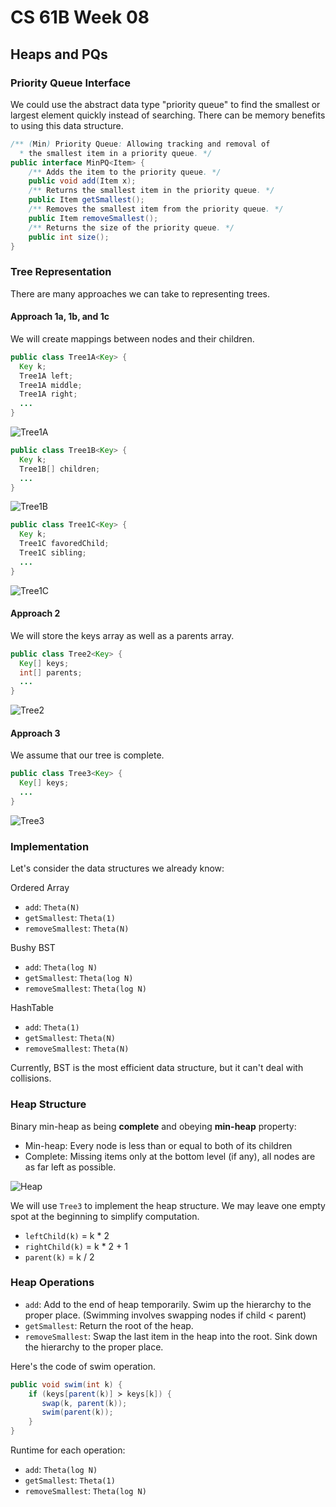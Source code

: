 # CS 61B Week 08

## Heaps and PQs

### Priority Queue Interface

We could use the abstract data type "priority queue" to find the smallest or largest element quickly instead of searching. There can be memory benefits to using this data structure.

```java
/** (Min) Priority Queue: Allowing tracking and removal of 
  * the smallest item in a priority queue. */
public interface MinPQ<Item> {
    /** Adds the item to the priority queue. */
    public void add(Item x);
    /** Returns the smallest item in the priority queue. */
    public Item getSmallest();
    /** Removes the smallest item from the priority queue. */
    public Item removeSmallest();
    /** Returns the size of the priority queue. */
    public int size();
}
```

### Tree Representation

There are many approaches we can take to representing trees.

#### Approach 1a, 1b, and 1c

We will create mappings between nodes and their children.

```java
public class Tree1A<Key> {
  Key k;
  Tree1A left;
  Tree1A middle;
  Tree1A right;
  ...
}
```

![Tree1A](https://joshhug.gitbooks.io/hug61b/content/assets/Screen%20Shot%202019-03-09%20at%209.54.04%20PM.png "Tree1A")

```java
public class Tree1B<Key> {
  Key k;
  Tree1B[] children;
  ...
}
```

![Tree1B](https://joshhug.gitbooks.io/hug61b/content/assets/Screen%20Shot%202019-03-09%20at%2010.03.15%20PM.png "Tree1B")

```java
public class Tree1C<Key> {
  Key k;
  Tree1C favoredChild;
  Tree1C sibling;
  ...
}
```

![Tree1C](https://joshhug.gitbooks.io/hug61b/content/assets/Screen%20Shot%202019-03-09%20at%2010.08.44%20PM.png "Tree1C")

#### Approach 2

We will store the keys array as well as a parents array.

```java
public class Tree2<Key> {
  Key[] keys;
  int[] parents;
  ...
}
```

![Tree2](https://joshhug.gitbooks.io/hug61b/content/assets/Screen%20Shot%202019-03-09%20at%2010.15.11%20PM.png "Tree2")

#### Approach 3

We assume that our tree is complete.

```java
public class Tree3<Key> {
  Key[] keys;
  ...
}
```

![Tree3](https://joshhug.gitbooks.io/hug61b/content/assets/Screen%20Shot%202019-03-09%20at%2010.26.05%20PM.png "Tree3")

### Implementation

Let's consider the data structures we already know:

Ordered Array

* `add`: `Theta(N)`
* `getSmallest`: `Theta(1)`
* `removeSmallest`: `Theta(N)`

Bushy BST

* `add`: `Theta(log N)`
* `getSmallest`: `Theta(log N)`
* `removeSmallest`: `Theta(log N)`

HashTable

* `add`: `Theta(1)`
* `getSmallest`: `Theta(N)`
* `removeSmallest`: `Theta(N)`

Currently, BST is the most efficient data structure, but it can't deal with collisions.

### Heap Structure

Binary min-heap as being **complete** and obeying **min-heap** property:

* Min-heap: Every node is less than or equal to both of its children
* Complete: Missing items only at the bottom level (if any), all nodes are as far left as possible.

![Heap](https://joshhug.gitbooks.io/hug61b/content/assets/heap-13.2.1.png "Heap")

We will use `Tree3` to implement the heap structure. We may leave one empty spot at the beginning to simplify computation. 

* `leftChild(k)` = k * 2
* `rightChild(k)` = k * 2 + 1
* `parent(k)` = k / 2

### Heap Operations

* `add`: Add to the end of heap temporarily. Swim up the hierarchy to the proper place. (Swimming involves swapping nodes if child < parent)
* `getSmallest`: Return the root of the heap.
* `removeSmallest`: Swap the last item in the heap into the root. Sink down the hierarchy to the proper place.

Here's the code of swim operation.

```java
public void swim(int k) {
    if (keys[parent(k)] ≻ keys[k]) {
       swap(k, parent(k));
       swim(parent(k));              
    }
}
```

Runtime for each operation:

* `add`: `Theta(log N)`
* `getSmallest`: `Theta(1)`
* `removeSmallest`: `Theta(log N)`